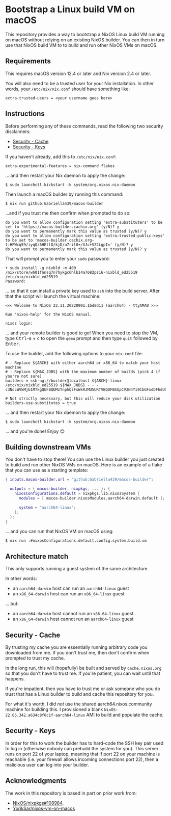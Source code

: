 # Bootstrap a Linux build VM on macOS

This repository provides a way to bootstrap a NixOS Linux build VM running on
macOS without relying on an existing NixOS builder.  You can then in turn use
that NixOS build VM to to build and run other NixOS VMs on macOS.

## Requirements

This requires macOS version 12.4 or later and Nix version 2.4 or later.

You will also need to be a trusted user for your Nix installation.  In other
words, your `/etc/nix/nix.conf` should have something like:

```
extra-trusted-users = <your username goes here>
```

## Instructions

Before performing any of these commands, read the following two security
disclaimers:

* [Security - Cache](#security---cache)
* [Security - Keys](#security---keys)

If you haven't already, add this to `/etc/nix/nix.conf`:

```
extra-experimental-features = nix-command flakes
```

… and then restart your Nix daemon to apply the change:

```ShellSession
$ sudo launchctl kickstart -k system/org.nixos.nix-daemon
```

Then launch a macOS builder by running this command:

```ShellSession
$ nix run github:Gabriella439/macos-builder
```

…and if you trust me then confirm when prompted to do so:

```ShellSession
do you want to allow configuration setting 'extra-substituters' to be set to 'https://macos-builder.cachix.org' (y/N)? y
do you want to permanently mark this value as trusted (y/N)? y
do you want to allow configuration setting 'extra-trusted-public-keys' to be set to 'macos-builder.cachix.org-1:HPWcq59/iyqQz6HEtlO/kjD/a7ril0+/XJc+SZ2LgpI=' (y/N)? y
do you want to permanently mark this value as trusted (y/N)? y
```

That will prompt you to enter your `sudo` password:

```
+ sudo install -g nixbld -m 400 /nix/store/wh01fnnsq7n7hykgc6hlb14a7682pz16-nixbld_ed25519 /etc/nix/nixbld_ed25519
Password:
```

… so that it can install a private key used to `ssh` into the build server.
After that the script will launch the virtual machine:

```
<<< Welcome to NixOS 22.11.20220901.1bd8d11 (aarch64) - ttyAMA0 >>>

Run 'nixos-help' for the NixOS manual.

nixos login:
```

… and your remote builder is good to go!  When you need to stop the VM, type
<kbd>Ctrl</kbd>-<kbd>a</kbd> + <kbd>c</kbd> to open the `qemu` prompt and then
type `quit` followed by <kbd>Enter</kbd>.

To use the builder, add the following options to your `nix.conf` file:

```
# - Replace ${ARCH} with either aarch64 or x86_64 to match your host machine
# - Replace ${MAX_JOBS} with the maximum number of builds (pick 4 if you're not sure)
builders = ssh-ng://builder@localhost ${ARCH}-linux /etc/nix/nixbld_ed25519 ${MAX_JOBS} - - - c3NoLWVkMjU1MTkgQUFBQUMzTnphQzFsWkRJMU5URTVBQUFBSUpCV2N4Yi9CbGFxdDFhdU90RStGOFFVV3JVb3RpQzVxQkorVXVFV2RWQ2Igcm9vdEBuaXhvcwo='

# Not strictly necessary, but this will reduce your disk utilization
builders-use-substitutes = true
```

… and then restart your Nix daemon to apply the change:

```ShellSession
$ sudo launchctl kickstart -k system/org.nixos.nix-daemon
```

… and you're done!  Enjoy 😊

## Building downstream VMs

You don't have to stop there!  You can use the Linux builder you just created
to build and run other NixOS VMs on macOS.  Here is an example of a flake that
you can use as a starting template:

```nix
{ inputs.macos-builder.url = "github:Gabriella439/macos-builder";

  outputs = { macos-builder, nixpkgs, ... }: {
    nixosConfigurations.default = nixpkgs.lib.nixosSystem {
      modules = [ macos-builder.nixosModules.aarch64-darwin.default ];

      system = "aarch64-linux";
    };
  };
}
```

… and you can run that NixOS VM on macOS using:

```ShellSession
$ nix run .#nixosConfigurations.default.config.system.build.vm
```

## Architecture match

This only supports running a guest system of the same architecture.

In other words:

- an `aarch64-darwin` host can run an `aarch64-linux` guest
- an `x86_64-darwin` host can run an `x86_64-linux` guest

… but:

- an `aarch64-darwin` host cannot run an `x86_64-linux` guest
- an `x86_64-darwin` host cannot run an `aarch64-linux` guest

## Security - Cache

By trusting my cache you are essentially running arbitrary code you downloaded
from me.  If you don't trust me, then don't confirm when prompted to trust my
cache.

In the long run, this will (hopefully) be built and served by `cache.nixos.org`
so that you don't have to trust me.  If you're patient, you can wait until that
happens.

If you're impatient, then you have to trust me or ask someone who you do trust
that has a Linux builder to build and cache this repository for you.

For what it's worth, I did *not* use the shared aarch64.nixos.community
machine for building this.  I provisioned a blank
`NixOS-22.05.342.a634c8f6c1f-aarch64-linux` AMI to build and populate the
cache.

## Security - Keys

In order for this to work the builder has to hard-code the SSH key pair used to
log in (otherwise nobody can prebuild the system for you).  This server runs on
port 22 of your laptop, meaning that if port 22 on your machine is reachable
(i.e. your firewall allows incoming connections port 22), then a malicious
user can log into your builder.

## Acknowledgments

The work in this repository is based in part on prior work from:

- [NixOS/nixpkgs#108984](https://github.com/NixOS/nixpkgs/issues/108984).
- [YorikSar/nixos-vm-on-macos](https://github.com/YorikSar/nixos-vm-on-macos)
